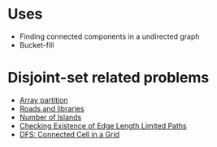 
Uses
====

- Finding connected components in a undirected graph
- Bucket-fill

Disjoint-set related problems
===============================

- [Array partition](https://www.hackerrank.com/contests/hourrank-29/challenges/array-partition/submissions/code/1309436858)
- [Roads and libraries](https://www.hackerrank.com/challenges/torque-and-development/problem)
- [Number of Islands](https://leetcode.com/problems/number-of-islands/)
- [Checking Existence of Edge Length Limited Paths](https://leetcode.com/problems/checking-existence-of-edge-length-limited-paths/)
- [DFS: Connected Cell in a Grid](https://www.hackerrank.com/challenges/ctci-connected-cell-in-a-grid/problem)
